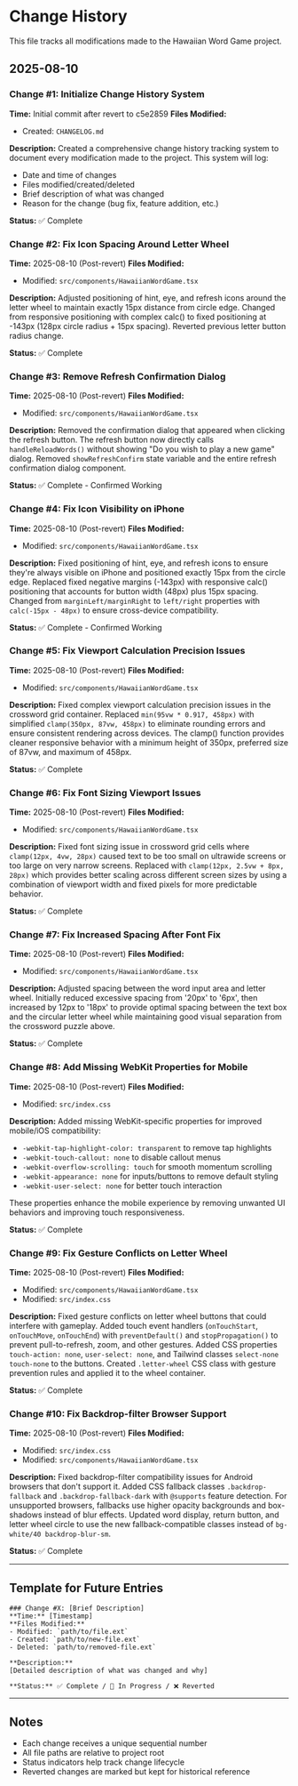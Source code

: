 # Change History

This file tracks all modifications made to the Hawaiian Word Game project.

## 2025-08-10

### Change #1: Initialize Change History System
**Time:** Initial commit after revert to c5e2859
**Files Modified:**
- Created: `CHANGELOG.md`

**Description:**
Created a comprehensive change history tracking system to document every modification made to the project. This system will log:
- Date and time of changes
- Files modified/created/deleted
- Brief description of what was changed
- Reason for the change (bug fix, feature addition, etc.)

**Status:** ✅ Complete

### Change #2: Fix Icon Spacing Around Letter Wheel
**Time:** 2025-08-10 (Post-revert)
**Files Modified:**
- Modified: `src/components/HawaiianWordGame.tsx`

**Description:**
Adjusted positioning of hint, eye, and refresh icons around the letter wheel to maintain exactly 15px distance from circle edge. Changed from responsive positioning with complex calc() to fixed positioning at -143px (128px circle radius + 15px spacing). Reverted previous letter button radius change.

**Status:** ✅ Complete

### Change #3: Remove Refresh Confirmation Dialog
**Time:** 2025-08-10 (Post-revert)
**Files Modified:**
- Modified: `src/components/HawaiianWordGame.tsx`

**Description:**
Removed the confirmation dialog that appeared when clicking the refresh button. The refresh button now directly calls `handleReloadWords()` without showing "Do you wish to play a new game" dialog. Removed `showRefreshConfirm` state variable and the entire refresh confirmation dialog component.

**Status:** ✅ Complete - Confirmed Working

### Change #4: Fix Icon Visibility on iPhone
**Time:** 2025-08-10 (Post-revert)
**Files Modified:**
- Modified: `src/components/HawaiianWordGame.tsx`

**Description:**
Fixed positioning of hint, eye, and refresh icons to ensure they're always visible on iPhone and positioned exactly 15px from the circle edge. Replaced fixed negative margins (-143px) with responsive calc() positioning that accounts for button width (48px) plus 15px spacing. Changed from `marginLeft/marginRight` to `left/right` properties with `calc(-15px - 48px)` to ensure cross-device compatibility.

**Status:** ✅ Complete - Confirmed Working

### Change #5: Fix Viewport Calculation Precision Issues
**Time:** 2025-08-10 (Post-revert)
**Files Modified:**
- Modified: `src/components/HawaiianWordGame.tsx`

**Description:**
Fixed complex viewport calculation precision issues in the crossword grid container. Replaced `min(95vw * 0.917, 458px)` with simplified `clamp(350px, 87vw, 458px)` to eliminate rounding errors and ensure consistent rendering across devices. The clamp() function provides cleaner responsive behavior with a minimum height of 350px, preferred size of 87vw, and maximum of 458px.

**Status:** ✅ Complete

### Change #6: Fix Font Sizing Viewport Issues
**Time:** 2025-08-10 (Post-revert)
**Files Modified:**
- Modified: `src/components/HawaiianWordGame.tsx`

**Description:**
Fixed font sizing issue in crossword grid cells where `clamp(12px, 4vw, 28px)` caused text to be too small on ultrawide screens or too large on very narrow screens. Replaced with `clamp(12px, 2.5vw + 8px, 28px)` which provides better scaling across different screen sizes by using a combination of viewport width and fixed pixels for more predictable behavior.

**Status:** ✅ Complete

### Change #7: Fix Increased Spacing After Font Fix
**Time:** 2025-08-10 (Post-revert)
**Files Modified:**
- Modified: `src/components/HawaiianWordGame.tsx`

**Description:**
Adjusted spacing between the word input area and letter wheel. Initially reduced excessive spacing from '20px' to '6px', then increased by 12px to '18px' to provide optimal spacing between the text box and the circular letter wheel while maintaining good visual separation from the crossword puzzle above.

**Status:** ✅ Complete

### Change #8: Add Missing WebKit Properties for Mobile
**Time:** 2025-08-10 (Post-revert)
**Files Modified:**
- Modified: `src/index.css`

**Description:**
Added missing WebKit-specific properties for improved mobile/iOS compatibility:
- `-webkit-tap-highlight-color: transparent` to remove tap highlights
- `-webkit-touch-callout: none` to disable callout menus
- `-webkit-overflow-scrolling: touch` for smooth momentum scrolling
- `-webkit-appearance: none` for inputs/buttons to remove default styling
- `-webkit-user-select: none` for better touch interaction

These properties enhance the mobile experience by removing unwanted UI behaviors and improving touch responsiveness.

**Status:** ✅ Complete

### Change #9: Fix Gesture Conflicts on Letter Wheel
**Time:** 2025-08-10 (Post-revert)
**Files Modified:**
- Modified: `src/components/HawaiianWordGame.tsx`
- Modified: `src/index.css`

**Description:**
Fixed gesture conflicts on letter wheel buttons that could interfere with gameplay. Added touch event handlers (`onTouchStart`, `onTouchMove`, `onTouchEnd`) with `preventDefault()` and `stopPropagation()` to prevent pull-to-refresh, zoom, and other gestures. Added CSS properties `touch-action: none`, `user-select: none`, and Tailwind classes `select-none touch-none` to the buttons. Created `.letter-wheel` CSS class with gesture prevention rules and applied it to the wheel container.

**Status:** ✅ Complete

### Change #10: Fix Backdrop-filter Browser Support
**Time:** 2025-08-10 (Post-revert)
**Files Modified:**
- Modified: `src/index.css`
- Modified: `src/components/HawaiianWordGame.tsx`

**Description:**
Fixed backdrop-filter compatibility issues for Android browsers that don't support it. Added CSS fallback classes `.backdrop-fallback` and `.backdrop-fallback-dark` with `@supports` feature detection. For unsupported browsers, fallbacks use higher opacity backgrounds and box-shadows instead of blur effects. Updated word display, return button, and letter wheel circle to use the new fallback-compatible classes instead of `bg-white/40 backdrop-blur-sm`.

**Status:** ✅ Complete

---

## Template for Future Entries

```
### Change #X: [Brief Description]
**Time:** [Timestamp]
**Files Modified:**
- Modified: `path/to/file.ext`
- Created: `path/to/new-file.ext` 
- Deleted: `path/to/removed-file.ext`

**Description:**
[Detailed description of what was changed and why]

**Status:** ✅ Complete / 🚧 In Progress / ❌ Reverted
```

---

## Notes
- Each change receives a unique sequential number
- All file paths are relative to project root
- Status indicators help track change lifecycle
- Reverted changes are marked but kept for historical reference